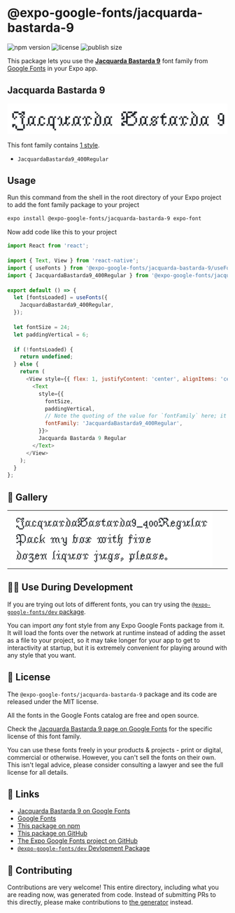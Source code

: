 # @expo-google-fonts/jacquarda-bastarda-9

![npm version](https://flat.badgen.net/npm/v/@expo-google-fonts/jacquarda-bastarda-9)
![license](https://flat.badgen.net/github/license/expo/google-fonts)
![publish size](https://flat.badgen.net/packagephobia/install/@expo-google-fonts/jacquarda-bastarda-9)

This package lets you use the [**Jacquarda Bastarda 9**](https://fonts.google.com/specimen/Jacquarda+Bastarda+9) font family from [Google Fonts](https://fonts.google.com/) in your Expo app.

## Jacquarda Bastarda 9

![Jacquarda Bastarda 9](./font-family.png)

This font family contains [1 style](#-gallery).

- `JacquardaBastarda9_400Regular`

## Usage

Run this command from the shell in the root directory of your Expo project to add the font family package to your project
```sh
expo install @expo-google-fonts/jacquarda-bastarda-9 expo-font
```

Now add code like this to your project
```js
import React from 'react';

import { Text, View } from 'react-native';
import { useFonts } from '@expo-google-fonts/jacquarda-bastarda-9/useFonts';
import { JacquardaBastarda9_400Regular } from '@expo-google-fonts/jacquarda-bastarda-9/400Regular';

export default () => {
  let [fontsLoaded] = useFonts({
    JacquardaBastarda9_400Regular,
  });

  let fontSize = 24;
  let paddingVertical = 6;

  if (!fontsLoaded) {
    return undefined;
  } else {
    return (
      <View style={{ flex: 1, justifyContent: 'center', alignItems: 'center' }}>
        <Text
          style={{
            fontSize,
            paddingVertical,
            // Note the quoting of the value for `fontFamily` here; it expects a string!
            fontFamily: 'JacquardaBastarda9_400Regular',
          }}>
          Jacquarda Bastarda 9 Regular
        </Text>
      </View>
    );
  }
};

```

## 🔡 Gallery


||||
|-|-|-|
|![JacquardaBastarda9_400Regular](.//400Regular/JacquardaBastarda9_400Regular.ttf.png)||||


## 👩‍💻 Use During Development

If you are trying out lots of different fonts, you can try using the [`@expo-google-fonts/dev` package](https://github.com/freeboub/google-fonts/tree/master/font-packages/dev#readme).

You can import *any* font style from any Expo Google Fonts package from it. It will load the fonts
over the network at runtime instead of adding the asset as a file to your project, so it may take longer
for your app to get to interactivity at startup, but it is extremely convenient
for playing around with any style that you want.

## 📖 License

The `@expo-google-fonts/jacquarda-bastarda-9` package and its code are released under the MIT license.

All the fonts in the Google Fonts catalog are free and open source.

Check the [Jacquarda Bastarda 9 page on Google Fonts](https://fonts.google.com/specimen/Jacquarda+Bastarda+9) for the specific license of this font family.

You can use these fonts freely in your products & projects - print or digital, commercial or otherwise. However, you can't sell the fonts on their own. This isn't legal advice, please consider consulting a lawyer and see the full license for all details.

## 🔗 Links

- [Jacquarda Bastarda 9 on Google Fonts](https://fonts.google.com/specimen/Jacquarda+Bastarda+9)
- [Google Fonts](https://fonts.google.com/)
- [This package on npm](https://www.npmjs.com/package/@expo-google-fonts/jacquarda-bastarda-9)
- [This package on GitHub](https://github.com/freeboub/google-fonts/tree/master/font-packages/jacquarda-bastarda-9)
- [The Expo Google Fonts project on GitHub](https://github.com/freeboub/google-fonts)
- [`@expo-google-fonts/dev` Devlopment Package](https://github.com/freeboub/google-fonts/tree/master/font-packages/dev)

## 🤝 Contributing

Contributions are very welcome! This entire directory, including what you are reading now, was generated from code. Instead of submitting PRs to this directly, please make contributions to [the generator](https://github.com/freeboub/google-fonts/tree/master/packages/generator) instead.
